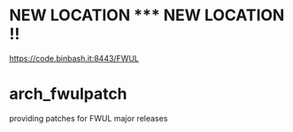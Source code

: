 # NEW LOCATION *** NEW LOCATION !! 

https://code.binbash.it:8443/FWUL

# arch_fwulpatch
providing patches for FWUL major releases
